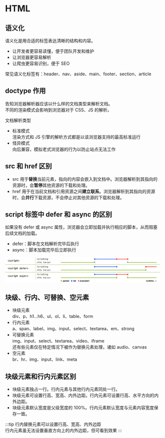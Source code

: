 # HTML

## 语义化

语义化是用合适的标签表达清晰的结构和内容。

- 让开发者更容易读懂，便于团队开发和维护
- 让浏览器更容易解析
- 让爬虫更容易识别，便于 SEO

常见语义化标签有：header、nav、aside、main、footer、section、article

## doctype 作用

告知浏览器解析器应该以什么样的文档类型来解析文档。  
不同的渲染模式会影响到浏览器对于 CSS、JS 的解析。

文档解析类型

- 标准模式  
  渲染方式和 JS 引擎的解析方式都是以该浏览器支持的最高标准运行
- 怪异模式  
  向后兼容，模拟老式浏览器的行为以防止站点无法工作

## src 和 href 区别

- src 用于**替换**当前元素，指向的内容会嵌入到文档中。浏览器解析到其指向的资源时，会**暂停**其他资源的下载和处理。
- href 用于在当前文档和引用资源之间**建立联系**。浏览器解析到其指向的资源时，会**并行**下载资源，不会停止对其他资源的下载和处理。

## script 标签中 defer 和 async 的区别

如果没有 defer 或 async 属性，浏览器会立即加载并执行相应的脚本，从而阻塞后续文档的加载。

- defer：脚本在文档解析完毕后执行
- async：脚本加载完毕后立即执⾏

![async_script](https://raw.githubusercontent.com/Vsnoy/PicGo/main/VuePress/async_script.png)

## 块级、行内、可替换、空元素

- 块级元素  
  div、p、h1...h6、ul、ol、li、table、form
- 行内元素  
  a、span、label、img、input、select、textarea、em、strong
- 可替换元素  
  img、input、select、textarea、video、iframe  
  还有些元素仅在特定情况下被作为替换元素处理，诸如 audio、canvas
- 空元素  
  br、hr、img、input、link、meta

## 块级元素和行内元素区别

- 块级元素独占一行。行内元素与其他行内元素同处一行。
- 块级元素可设置行高、宽高、内外边距。行内元素可设置行高、水平方向的内外边距。  
- 块级元素默认宽度是父级宽度的 100%。行内元素默认宽度与元素内容宽度保存一致。

:::tip
行内替换元素可以设置行高、宽高、内外边距  
行内元素虽无法设置垂直方向上的内外边距，但可看到效果
:::
